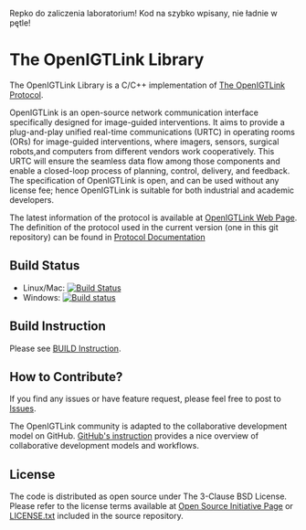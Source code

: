 Repko do zaliczenia laboratorium! Kod na szybko wpisany, nie ładnie w pętle!

The OpenIGTLink Library
=======================

The OpenIGTLink Library is a C/C++ implementation of
[The OpenIGTLink Protocol](Documents/Protocol/index.md).

OpenIGTLink is an open-source network communication interface specifically
designed for image-guided interventions. It aims to provide a plug-and-play
unified real-time communications (URTC) in operating rooms (ORs) for image-guided
interventions, where imagers, sensors, surgical robots,and computers from
different vendors work cooperatively. This URTC will ensure the seamless data
flow among those components and enable a closed-loop process of planning, control,
delivery, and feedback. The specification of OpenIGTLink is open, and can be
used without any license fee; hence OpenIGTLink is suitable for both industrial
and academic developers.

The latest information of the protocol is available at [OpenIGTLink Web Page](http://openigtlink.org/).
The definition of the protocol used in the current version (one in this git repository)
can be found in [Protocol Documentation](Documents/Protocol/index.md)

Build Status
------------

* Linux/Mac: [![Build Status](https://travis-ci.org/openigtlink/OpenIGTLink.svg?branch=master)](https://travis-ci.org/openigtlink/OpenIGTLink)
* Windows: [![Build status](https://ci.appveyor.com/api/projects/status/beo8cej2nxu55ex0?svg=true)](https://ci.appveyor.com/project/openigtlink/openigtlink)

Build Instruction
-----------------

Please see [BUILD Instruction](BUILD.md).

How to Contribute?
------------------

If you find any issues or have feature request, please feel free to post
to [Issues](https://github.com/openigtlink/OpenIGTLink/issues).

The OpenIGTLink community is adapted to the collaborative development model on GitHub.
[GitHub's instruction](https://help.github.com/articles/about-collaborative-development-models/)
provides a nice overview of collaborative development models and workflows.

License
-------
The code is distributed as open source under The 3-Clause BSD License. Please refer to the license terms
available at [Open Source Initiative Page](https://opensource.org/licenses/BSD-3-Clause) or
[LICENSE.txt](LICENSE.txt) included in the source repository.

